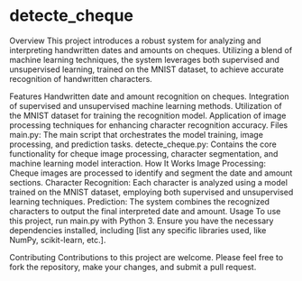 # detecte_cheque
Overview
This project introduces a robust system for analyzing and interpreting handwritten dates and amounts on cheques. Utilizing a blend of machine learning techniques, the system leverages both supervised and unsupervised learning, trained on the MNIST dataset, to achieve accurate recognition of handwritten characters.

Features
Handwritten date and amount recognition on cheques.
Integration of supervised and unsupervised machine learning methods.
Utilization of the MNIST dataset for training the recognition model.
Application of image processing techniques for enhancing character recognition accuracy.
Files
main.py: The main script that orchestrates the model training, image processing, and prediction tasks.
detecte_cheque.py: Contains the core functionality for cheque image processing, character segmentation, and machine learning model interaction.
How It Works
Image Processing: Cheque images are processed to identify and segment the date and amount sections.
Character Recognition: Each character is analyzed using a model trained on the MNIST dataset, employing both supervised and unsupervised learning techniques.
Prediction: The system combines the recognized characters to output the final interpreted date and amount.
Usage
To use this project, run main.py with Python 3. Ensure you have the necessary dependencies installed, including [list any specific libraries used, like NumPy, scikit-learn, etc.].

Contributing
Contributions to this project are welcome. Please feel free to fork the repository, make your changes, and submit a pull request.
